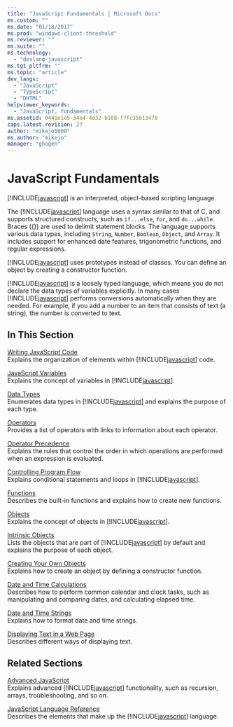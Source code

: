 ```yaml
---
title: "JavaScript Fundamentals | Microsoft Docs"
ms.custom: ""
ms.date: "01/18/2017"
ms.prod: "windows-client-threshold"
ms.reviewer: ""
ms.suite: ""
ms.technology: 
  - "devlang-javascript"
ms.tgt_pltfrm: ""
ms.topic: "article"
dev_langs: 
  - "JavaScript"
  - "TypeScript"
  - "DHTML"
helpviewer_keywords: 
  - "JavaScript, fundamentals"
ms.assetid: 0441e1e5-34e4-4d32-b188-f7fc35613478
caps.latest.revision: 27
author: "mikejo5000"
ms.author: "mikejo"
manager: "ghogen"
---
```

# JavaScript Fundamentals
[!INCLUDE[javascript](../javascript/includes/javascript-md.md)] is an interpreted, object-based scripting language.  
  
 The [!INCLUDE[javascript](../javascript/includes/javascript-md.md)] language uses a syntax similar to that of C, and supports structured constructs, such as `if...else`, `for`, and `do...while`. Braces ({}) are used to delimit statement blocks. The language supports various data types, including `String`, `Number`, `Boolean`, `Object`, and `Array`. It includes support for enhanced date features, trigonometric functions, and regular expressions.  
  
 [!INCLUDE[javascript](../javascript/includes/javascript-md.md)] uses prototypes instead of classes. You can define an object by creating a constructor function.  
  
 [!INCLUDE[javascript](../javascript/includes/javascript-md.md)] is a loosely typed language, which means you do not declare the data types of variables explicitly. In many cases [!INCLUDE[javascript](../javascript/includes/javascript-md.md)] performs conversions automatically when they are needed. For example, if you add a number to an item that consists of text (a string), the number is converted to text.  
  
## In This Section  
 [Writing JavaScript Code](../javascript/writing-javascript-code.md)  
 Explains the organization of elements within [!INCLUDE[javascript](../javascript/includes/javascript-md.md)] code.  
  
 [JavaScript Variables](../javascript/variables-javascript.md)  
 Explains the concept of variables in [!INCLUDE[javascript](../javascript/includes/javascript-md.md)].  
  
 [Data Types](../javascript/data-types-javascript.md)  
 Enumerates data types in [!INCLUDE[javascript](../javascript/includes/javascript-md.md)] and explains the purpose of each type.  
  
 [Operators](../javascript/operators-javascript.md)  
 Provides a list of operators with links to information about each operator.  
  
 [Operator Precedence](../javascript/operator-subtractprecedence-javascript.md)  
 Explains the rules that control the order in which operations are performed when an expression is evaluated.  
  
 [Controlling Program Flow](../javascript/controlling-program-flow-javascript.md)  
 Explains conditional statements and loops in [!INCLUDE[javascript](../javascript/includes/javascript-md.md)].  
  
 [Functions](../javascript/functions-javascript.md)  
 Describes the built-in functions and explains how to create new functions.  
  
 [Objects](../javascript/objects-and-arrays-javascript.md)  
 Explains the concept of objects in [!INCLUDE[javascript](../javascript/includes/javascript-md.md)].  
  
 [Intrinsic Objects](../javascript/intrinsic-objects-javascript.md)  
 Lists the objects that are part of [!INCLUDE[javascript](../javascript/includes/javascript-md.md)] by default and explains the purpose of each object.  
  
 [Creating Your Own Objects](../javascript/creating-objects-javascript.md)  
 Explains how to create an object by defining a constructor function.  
  
 [Date and Time Calculations](../javascript/calculating-dates-and-times-javascript.md)  
 Describes how to perform common calendar and clock tasks, such as manipulating and comparing dates, and calculating elapsed time.  
  
 [Date and Time Strings](../javascript/date-and-time-strings-javascript.md)  
 Explains how to format date and time strings.  
  
 [Displaying Text in a Web Page](../javascript/displaying-text-in-a-webpage-javascript.md)  
 Describes different ways of displaying text.  
  
## Related Sections  
 [Advanced JavaScript](../javascript/advanced/advanced-javascript.md)  
 Explains advanced [!INCLUDE[javascript](../javascript/includes/javascript-md.md)] functionality, such as recursion, arrays, troubleshooting, and so on.  
  
 [JavaScript Language Reference](../javascript/reference/javascript-reference.md)  
 Describes the elements that make up the [!INCLUDE[javascript](../javascript/includes/javascript-md.md)] language.
